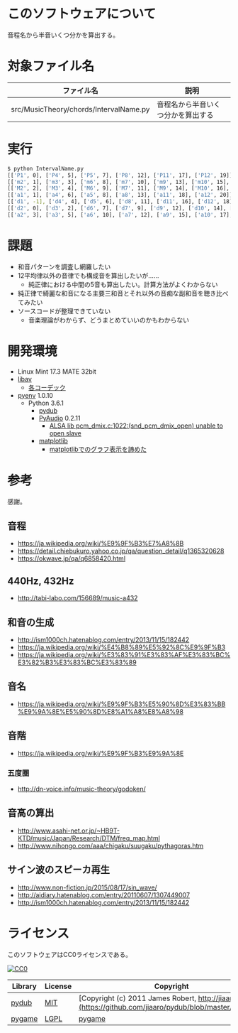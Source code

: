 ﻿# このソフトウェアについて

音程名から半音いくつ分かを算出する。

# 対象ファイル名

ファイル名|説明
----------|----
src/MusicTheory/chords/IntervalName.py|音程名から半音いくつ分かを算出する

# 実行

```sh
$ python IntervalName.py 
[['P1', 0], ['P4', 5], ['P5', 7], ['P8', 12], ['P11', 17], ['P12', 19]]
[['m2', 1], ['m3', 3], ['m6', 8], ['m7', 10], ['m9', 13], ['m10', 15], ['m13', 20], ['m14', 22]]
[['M2', 2], ['M3', 4], ['M6', 9], ['M7', 11], ['M9', 14], ['M10', 16], ['M13', 21], ['M14', 23]]
[['a1', 1], ['a4', 6], ['a5', 8], ['a8', 13], ['a11', 18], ['a12', 20]]
[['d1', -1], ['d4', 4], ['d5', 6], ['d8', 11], ['d11', 16], ['d12', 18]]
[['d2', 0], ['d3', 2], ['d6', 7], ['d7', 9], ['d9', 12], ['d10', 14], ['d13', 19], ['d14', 21]]
[['a2', 3], ['a3', 5], ['a6', 10], ['a7', 12], ['a9', 15], ['a10', 17], ['a13', 22], ['a14', 24]]
```

# 課題

* 和音パターンを調査し網羅したい
* 12平均律以外の音律でも構成音を算出したいが……
    * 純正律における中間の5音も算出したい。計算方法がよくわからない
* 純正律で綺麗な和音になる主要三和音とそれ以外の音痴な副和音を聴き比べてみたい
* ソースコードが整理できていない
    * 音楽理論がわからず、どうまとめていいのかもわからない

# 開発環境

* Linux Mint 17.3 MATE 32bit
* [libav](http://ytyaru.hatenablog.com/entry/2018/08/24/000000)
    * [各コーデック](http://ytyaru.hatenablog.com/entry/2018/08/23/000000)
* [pyenv](https://github.com/pylangstudy/201705/blob/master/27/Python%E5%AD%A6%E7%BF%92%E7%92%B0%E5%A2%83%E3%82%92%E7%94%A8%E6%84%8F%E3%81%99%E3%82%8B.md) 1.0.10
    * Python 3.6.1
        * [pydub](http://ytyaru.hatenablog.com/entry/2018/08/25/000000)
        * [PyAudio](http://ytyaru.hatenablog.com/entry/2018/07/27/000000) 0.2.11
            * [ALSA lib pcm_dmix.c:1022:(snd_pcm_dmix_open) unable to open slave](http://ytyaru.hatenablog.com/entry/2018/07/29/000000)
        * [matplotlib](http://ytyaru.hatenablog.com/entry/2018/07/22/000000)
            * [matplotlibでのグラフ表示を諦めた](http://ytyaru.hatenablog.com/entry/2018/08/05/000000)

# 参考

感謝。

## 音程

* https://ja.wikipedia.org/wiki/%E9%9F%B3%E7%A8%8B
* https://detail.chiebukuro.yahoo.co.jp/qa/question_detail/q1365320628
* https://okwave.jp/qa/q6858420.html

## 440Hz, 432Hz

* http://tabi-labo.com/156689/music-a432

## 和音の生成

* http://ism1000ch.hatenablog.com/entry/2013/11/15/182442
* https://ja.wikipedia.org/wiki/%E4%B8%89%E5%92%8C%E9%9F%B3
* https://ja.wikipedia.org/wiki/%E3%83%91%E3%83%AF%E3%83%BC%E3%82%B3%E3%83%BC%E3%83%89

## 音名

* https://ja.wikipedia.org/wiki/%E9%9F%B3%E5%90%8D%E3%83%BB%E9%9A%8E%E5%90%8D%E8%A1%A8%E8%A8%98

## 音階

* https://ja.wikipedia.org/wiki/%E9%9F%B3%E9%9A%8E

### 五度圏

* http://dn-voice.info/music-theory/godoken/

## 音高の算出

* http://www.asahi-net.or.jp/~HB9T-KTD/music/Japan/Research/DTM/freq_map.html
* http://www.nihongo.com/aaa/chigaku/suugaku/pythagoras.htm

## サイン波のスピーカ再生

* http://www.non-fiction.jp/2015/08/17/sin_wave/
* http://aidiary.hatenablog.com/entry/20110607/1307449007
* http://ism1000ch.hatenablog.com/entry/2013/11/15/182442

# ライセンス

このソフトウェアはCC0ライセンスである。

[![CC0](http://i.creativecommons.org/p/zero/1.0/88x31.png "CC0")](http://creativecommons.org/publicdomain/zero/1.0/deed.ja)

Library|License|Copyright
-------|-------|---------
[pydub](https://github.com/jiaaro/pydub)|[MIT](https://github.com/jiaaro/pydub/blob/master/LICENSE)|[Copyright (c) 2011 James Robert, http://jiaaro.com](https://github.com/jiaaro/pydub/blob/master/LICENSE)
[pygame](http://www.pygame.org/)|[LGPL](https://www.pygame.org/docs/)|[pygame](http://www.pygame.org/)

